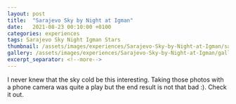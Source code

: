 ```yaml
---
layout: post
title:  "Sarajevo Sky by Night at Igman"
date:   2021-08-23 00:10:00 +0100
categories: experiences
tags: Sarajevo Sky Night Igman Stars
thumbnail: /assets/images/experiences/Sarajevo-Sky-by-Night-at-Igman/sarajevo-sky-by-night-igman-01.jpg
gallery: /assets/images/experiences/Sarajevo-Sky-by-Night-at-Igman/gallery
excerpt_separator: <!--more-->
---
```


I never knew that the sky cold be this interesting. Taking those photos with a phone camera was quite a play but the end result is not that bad :). Check it out.

